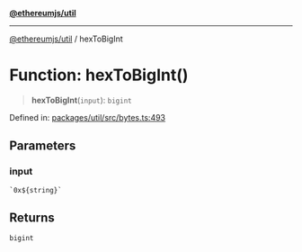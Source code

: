 [**@ethereumjs/util**](../README.md)

***

[@ethereumjs/util](../README.md) / hexToBigInt

# Function: hexToBigInt()

> **hexToBigInt**(`input`): `bigint`

Defined in: [packages/util/src/bytes.ts:493](https://github.com/Dargon789/ethereumjs-monorepo/blob/master/packages/util/src/bytes.ts#L493)

## Parameters

### input

`` `0x${string}` ``

## Returns

`bigint`
